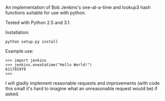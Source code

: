 An implementation of Bob Jenkins's one-at-a-time and lookup3 hash functions suitable for use with python.

Tested with Python 2.5 and 3.1.

Installation:
```
python setup.py install
```

Example use:
```
>>> import jenkins
>>> jenkins.oneatatime("Hello World!")
611765979
>>>
```

I will gladly implement reasonable requests and improvements (with code this small it's hard to imagine what an unreasonable request would be) if asked.